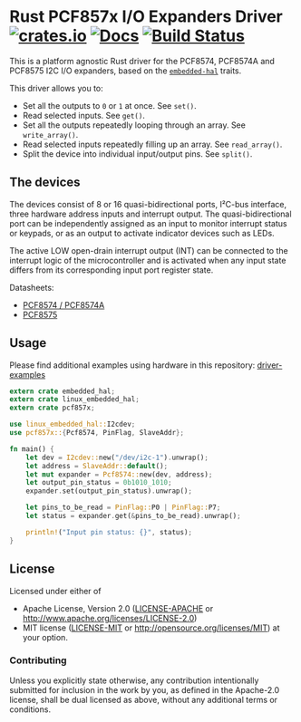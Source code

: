 # Rust PCF857x I/O Expanders Driver [![crates.io](https://img.shields.io/crates/v/pcf857x.svg)](https://crates.io/crates/pcf857x) [![Docs](https://docs.rs/pcf857x/badge.svg)](https://docs.rs/pcf857x) [![Build Status](https://travis-ci.org/eldruin/pcf857x-rs.svg?branch=master)](https://travis-ci.org/eldruin/pcf857x-rs)

This is a platform agnostic Rust driver for the PCF8574, PCF8574A and PCF8575 I2C I/O expanders,
based on the [`embedded-hal`](https://github.com/rust-embedded/embedded-hal) traits.

This driver allows you to:
- Set all the outputs to `0` or `1` at once. See `set()`.
- Read selected inputs. See `get()`.
- Set all the outputs repeatedly looping through an array. See `write_array()`.
- Read selected inputs repeatedly filling up an array. See `read_array()`.
- Split the device into individual input/output pins. See `split()`.

## The devices
The devices consist of 8 or 16 quasi-bidirectional ports, I²C-bus interface, three
hardware address inputs and interrupt output. The quasi-bidirectional port can be
independently assigned as an input to monitor interrupt status or keypads, or as an
output to activate indicator devices such as LEDs.

The active LOW open-drain interrupt output (INT) can be connected to the interrupt logic
of the microcontroller and is activated when any input state differs from its corresponding
input port register state.

Datasheets:
- [PCF8574 / PCF8574A](https://www.nxp.com/docs/en/data-sheet/PCF8574_PCF8574A.pdf)
- [PCF8575](https://www.nxp.com/documents/data_sheet/PCF8575.pdf)

## Usage

Please find additional examples using hardware in this repository: [driver-examples]

[driver-examples]: https://github.com/eldruin/driver-examples

```rust
extern crate embedded_hal;
extern crate linux_embedded_hal;
extern crate pcf857x;

use linux_embedded_hal::I2cdev;
use pcf857x::{Pcf8574, PinFlag, SlaveAddr};

fn main() {
    let dev = I2cdev::new("/dev/i2c-1").unwrap();
    let address = SlaveAddr::default();
    let mut expander = Pcf8574::new(dev, address);
    let output_pin_status = 0b1010_1010;
    expander.set(output_pin_status).unwrap();

    let pins_to_be_read = PinFlag::P0 | PinFlag::P7;
    let status = expander.get(&pins_to_be_read).unwrap();

    println!("Input pin status: {}", status);
}
```

## License

Licensed under either of

 * Apache License, Version 2.0 ([LICENSE-APACHE](LICENSE-APACHE) or
   http://www.apache.org/licenses/LICENSE-2.0)
 * MIT license ([LICENSE-MIT](LICENSE-MIT) or
   http://opensource.org/licenses/MIT) at your option.

### Contributing

Unless you explicitly state otherwise, any contribution intentionally submitted
for inclusion in the work by you, as defined in the Apache-2.0 license, shall
be dual licensed as above, without any additional terms or conditions.

